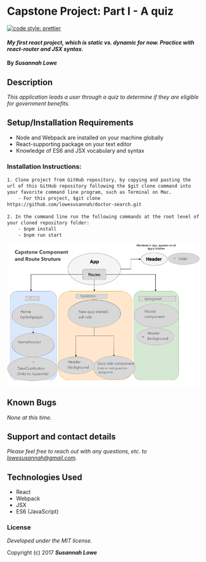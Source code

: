 # Capstone Project: Part I - A quiz
[![code style: prettier](https://img.shields.io/badge/code_style-prettier-ff69b4.svg?style=flat-square)](https://github.com/prettier/prettier)

#### _My first react project, which is static vs. dynamic for now. Practice with react-router and JSX syntax._


#### By _**Susannah Lowe**_

## Description
_This application leads a user through a quiz to determine if they are eligible for government benefits._


## Setup/Installation Requirements
   * Node and Webpack are installed on your machine globally
   * React-supporting package on your text editor
   * Knowledge of ES6 and JSX vocabulary and syntax

  ### Installation Instructions:
    1. Clone project from GitHub repository, by copying and pasting the url of this GitHub repository following the $git clone command into your favorite command line program, such as Terminal on Mac.  
        - For this project, $git clone https://github.com/lowesusannah/doctor-search.git

    2. In the command line run the following commands at the root level of your cloned repository folder:
        - $npm install
        - $npm run start

![Component Structure Chart](https://github.com/lowesusannah/capstone-react-1/blob/master/src/assets/images/ComponentStructure.png)


## Known Bugs

_None at this time._


## Support and contact details

_Please feel free to reach out with any questions, etc. to lowesusannah@gmail.com._


## Technologies Used

* React
* Webpack
* JSX
* ES6 (JavaScript)

### License

*Developed under the MIT license.*

Copyright (c) 2017 **_Susannah Lowe_**
